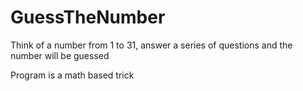# GuessTheNumber
Think of a number from 1 to 31, answer a series of questions and the number will be guessed

Program is a math based trick
